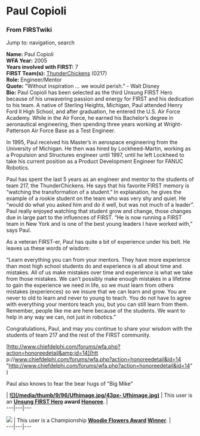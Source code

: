 # Paul Copioli

### From FIRSTwiki

Jump to: navigation, search

**Name:** Paul Copioli  
**WFA Year:** 2005  
**Years involved with FIRST:** 7  
**FIRST Team(s):** [ThunderChickens](/index.php/217 "217" ) (0217)  
**Role:** Engineer/Mentor  
**Quote:** "Without inspiration … we would perish.” - Walt Disney  
**Bio:** Paul Copioli has been selected as the third Unsung FIRST Hero because of his unwavering passion and energy for FIRST and his dedication to his team. A native of Sterling Heights, Michigan, Paul attended Henry Ford II High School, and after graduation, he entered the U.S. Air Force Academy. While in the Air Force, he earned his Bachelor’s degree in aeronautical engineering, then spending three years working at Wright-Patterson Air Force Base as a Test Engineer. 

In 1995, Paul received his Master’s in aerospace engineering from the
University of Michigan. He then was hired by Lockheed-Martin, working as a
Propulsion and Structures engineer until 1997, until he left Lockheed to take
his current position as a Product Development Engineer for FANUC Robotics.

Paul has spent the last 5 years as an engineer and mentor to the students of
team 217, the ThunderChickens. He says that his favorite FIRST memory is
“watching the transformation of a student.” In explanation, he gives the
example of a rookie student on the team who was very shy and quiet. He “would
do what you asked him and do it well, but was not much of a leader”. Paul
really enjoyed watching that student grow and change, those changes due in
large part to the influences of FIRST. “He is now running a FIRST team in New
York and is one of the best young leaders I have worked with,” says Paul.

As a veteran FIRST-er, Paul has quite a bit of experience under his belt. He
leaves us these words of wisdom:

“Learn everything you can from your mentors. They have more experience than
most high school students do and experience is all about time and mistakes.
All of us make mistakes over time and experience is what we take from those
mistakes. We can’t possibly make enough mistakes in a lifetime to gain the
experience we need in life, so we must learn from others mistakes
(experiences) so we insure that we can learn and grow. You are never to old to
learn and never to young to teach. You do not have to agree with everything
your mentors teach you, but you can still learn from them. Remember, people
like me are here because of the students. We want to help in any way we can,
not just in robotics.”

Congratulations, Paul, and may you continue to share your wisdom with the
students of team 217 and the rest of the FIRST community.

  
[http://www.chiefdelphi.com/forums/wfa.php?action=honoreedetail&amp;id=14](htt
p://www.chiefdelphi.com/forums/wfa.php?action=honoreedetail&id=14
"http://www.chiefdelphi.com/forums/wfa.php?action=honoreedetail&id=14" )

  

Paul also knows to fear the bear hugs of "Big Mike"

  

|  **[![](/media/thumb/9/96/Ufhimage.jpg/43px-
Ufhimage.jpg)](/index.php/Image:Ufhimage.jpg "" )** | This user is an
**[Unsung FIRST Hero](/index.php/Unsung_FIRST_Hero "Unsung FIRST Hero" ) award
[Honoree](/index.php/Category:Unsung_FIRST_Heroes "Category:Unsung FIRST
Heroes" )**. |  
---|---|---  
  
**[![](/media/thumb/e/e1/Wfaimage.jpg/43px-Wfaimage.jpg)](/index.php/Image:Wfaimage.jpg "" )** | This user is a Championship **[Woodie Flowers Award](/index.php/Woodie_Flowers_Award "Woodie Flowers Award" ) [Winner](/index.php/Category:Woodie_Flowers_Award_recipients "Category:Woodie Flowers Award recipients" )**. |   
---|---|---  
  
